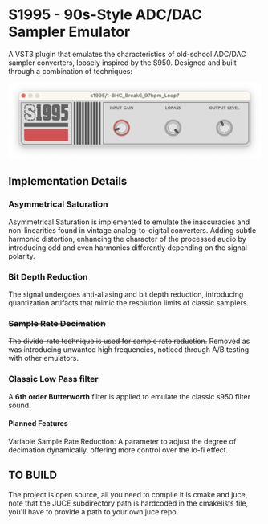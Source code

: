 # S1995 - 90s-Style ADC/DAC Sampler Emulator

A  VST3 plugin that emulates the characteristics of old-school ADC/DAC sampler converters, loosely inspired by the S950. Designed and built through a combination of techniques:

![](./Assets/image.png)

## Implementation Details

### Asymmetrical Saturation
Asymmetrical Saturation is implemented to emulate the inaccuracies and non-linearities found in vintage analog-to-digital converters. Adding subtle harmonic distortion, enhancing the character of the processed audio by introducing odd and even harmonics differently depending on the signal polarity.

### Bit Depth Reduction
The signal undergoes anti-aliasing and bit depth reduction, introducing quantization artifacts that mimic the resolution limits of classic samplers.

### ~~Sample Rate Decimation~~
~~The divide-rate technique is used for sample rate reduction.~~
Removed as was introducing unwanted high frequencies, noticed through A/B testing with other emulators.

### Classic Low Pass filter
A **6th order Butterworth** filter is applied to emulate the classic s950 filter sound.

#### Planned Features

Variable Sample Rate Reduction: A parameter to adjust the degree of decimation dynamically, offering more control over the lo-fi effect.




## TO BUILD
The project is open source, all you need to compile it is cmake and juce, note that the JUCE subdirectory path is hardcoded in the cmakelists file, you'll have to provide a path to your own juce repo.
